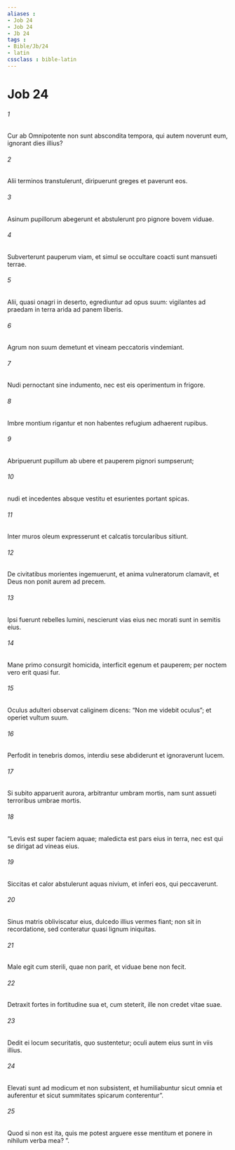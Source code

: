 ```yaml
---
aliases : 
- Job 24
- Job 24
- Jb 24
tags : 
- Bible/Jb/24
- latin
cssclass : bible-latin
---
```


# Job 24

###### 1
Cur ab Omnipotente non sunt abscondita tempora, qui autem noverunt eum, ignorant dies illius?
###### 2
Alii terminos transtulerunt, diripuerunt greges et paverunt eos.
###### 3
Asinum pupillorum abegerunt et abstulerunt pro pignore bovem viduae.
###### 4
Subverterunt pauperum viam, et simul se occultare coacti sunt mansueti terrae.
###### 5
Alii, quasi onagri in deserto, egrediuntur ad opus suum: vigilantes ad praedam in terra arida ad panem liberis.
###### 6
Agrum non suum demetunt et vineam peccatoris vindemiant.
###### 7
Nudi pernoctant sine indumento, nec est eis operimentum in frigore.
###### 8
Imbre montium rigantur et non habentes refugium adhaerent rupibus.
###### 9
Abripuerunt pupillum ab ubere et pauperem pignori sumpserunt;
###### 10
nudi et incedentes absque vestitu et esurientes portant spicas.
###### 11
Inter muros oleum expresserunt et calcatis torcularibus sitiunt.
###### 12
De civitatibus morientes ingemuerunt, et anima vulneratorum clamavit, et Deus non ponit aurem ad precem.
###### 13
Ipsi fuerunt rebelles lumini, nescierunt vias eius nec morati sunt in semitis eius.
###### 14
Mane primo consurgit homicida, interficit egenum et pauperem; per noctem vero erit quasi fur.
###### 15
Oculus adulteri observat caliginem dicens: “Non me videbit oculus”; et operiet vultum suum.
###### 16
Perfodit in tenebris domos, interdiu sese abdiderunt et ignoraverunt lucem.
###### 17
Si subito apparuerit aurora, arbitrantur umbram mortis, nam sunt assueti terroribus umbrae mortis.
###### 18
“Levis est super faciem aquae; maledicta est pars eius in terra, nec est qui se dirigat ad vineas eius.
###### 19
Siccitas et calor abstulerunt aquas nivium, et inferi eos, qui peccaverunt.
###### 20
Sinus matris obliviscatur eius, dulcedo illius vermes fiant; non sit in recordatione, sed conteratur quasi lignum iniquitas.
###### 21
Male egit cum sterili, quae non parit, et viduae bene non fecit.
###### 22
Detraxit fortes in fortitudine sua et, cum steterit, ille non credet vitae suae.
###### 23
Dedit ei locum securitatis, quo sustentetur; oculi autem eius sunt in viis illius.
###### 24
Elevati sunt ad modicum et non subsistent, et humiliabuntur sicut omnia et auferentur et sicut summitates spicarum conterentur”.
###### 25
Quod si non est ita, quis me potest arguere esse mentitum et ponere in nihilum verba mea? ”. 

